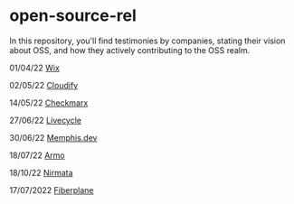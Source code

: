 # open-source-rel

In this repository, you'll find testimonies by companies, stating their vision about OSS, and how they actively contributing to the OSS realm.

01/04/22 [Wix](https://github.com/Pull-Request-Community/open-source-rel/tree/main/Wix.com)

02/05/22 [Cloudify](https://github.com/Pull-Request-Community/open-source-rel/tree/main/Cloudify.co)

14/05/22 [Checkmarx](https://github.com/Pull-Request-Community/open-source-rel/tree/main/checkmarx.com)

27/06/22 [Livecycle](https://github.com/Pull-Request-Community/open-source-rel/blob/main/Livecycle)

30/06/22 [Memphis.dev](https://github.com/Pull-Request-Community/open-source-rel/blob/main/Memphis.dev)

18/07/22 [Armo](https://github.com/Pull-Request-Community/open-source-rel/blob/main/Armo)

18/10/22 [Nirmata](https://github.com/Pull-Request-Community/open-source-rel/blob/main/Nirmata)

17/07/2022 [Fiberplane](https://github.com/Pull-Request-Community/open-source-rel/blob/main/Fiberplane)
